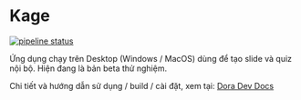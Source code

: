 # Kage

[![pipeline status](https://gitlab.com/dora-dev/kage-react/badges/main/pipeline.svg)](https://gitlab.com/dora-dev/kage-react/-/commits/main)

Ứng dụng chạy trên Desktop (Windows / MacOS) dùng để tạo slide và quiz nội bộ. Hiện đang là bản beta thử nghiệm.

Chi tiết và hướng dẫn sử dụng / build / cài đặt, xem tại: [Dora Dev Docs](https://docs.dora.edu.vn/docs/)
